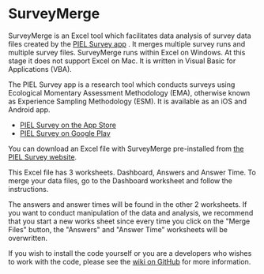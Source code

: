 # SurveyMerge
SurveyMerge is an Excel tool which facilitates data analysis of survey data files created by the [PIEL Survey app](http://pielsurvey.org) . It merges multiple survey runs and multiple survey files. SurveyMerge runs within Excel on Windows. At this stage it does not support Excel on Mac. It is written in Visual Basic for Applications (VBA).

The PIEL Survey app is a research tool which conducts surveys using Ecological Momentary Assessment Methodology (EMA), otherwise known as Experience Sampling Methodology (ESM). It is available as an iOS and Android app.

- [PIEL Survey on the App Store](https://itunes.apple.com/au/app/piel-survey/id1257313392?mt=8)
- [PIEL Survey on Google Play](https://play.google.com/store/apps/details?id=au.com.bluejay.pielsurvey)

You can download an Excel file with SurveyMerge pre-installed from [the PIEL Survey website](http://pielsurvey.org/download/surveymerge).

This Excel file has 3 worksheets. Dashboard, Answers and Answer Time. To merge your data files, go to the Dashboard worksheet and follow the instructions.

The answers and answer times will be found in the other 2 worksheets. If you want to conduct manipulation of the data and analysis, we recommend that you start a new works sheet since every time you click on the  "Merge Files" button, the "Answers" and "Answer Time" worksheets will be overwritten.

If you wish to install the code yourself or you are a developers who wishes to work with the code, please see the [wiki on GitHub](https://github.com/bjventures/SurveyMerge/wiki) for more information.